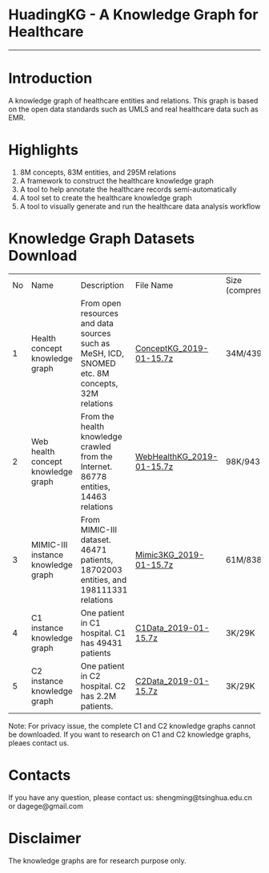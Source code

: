 <html>
<head>
</head>
<body>
  <h1>HuadingKG - A Knowledge Graph for Healthcare</h1>
  <hr/>
  
  <h1>Introduction</h1>
  A knowledge graph of healthcare entities and relations. This graph is based on the open data standards such as UMLS and real healthcare data such as EMR.
  
  <h1>Highlights</h1>
  <ol>
	<li>8M concepts, 83M entities, and 295M relations</li>
    <li>A framework to construct the healthcare knowledge graph</li>
    <li>A tool to help annotate the healthcare records semi-automatically</li>
    <li>A tool set to create the healthcare knowledge graph</li>
	<li>A tool to visually generate and run the healthcare data analysis workflow</li>
  </ol>
  
  <h1>Knowledge Graph Datasets Download</h1>
  <table>
    <tr><td>No</td><td>Name</td><td>Description</td><td>File Name</td><td>Size (compressed/original)</td></tr>
	<tr>
	  <td>1</td>
	  <td>Health concept knowledge graph</td>
	  <td>From open resources and data sources such as MeSH, ICD, SNOMED etc. 8M concepts, 32M relations</td>
	  <td><a href="http://180.76.145.135:8888/fu/filedownload?fileID=2bbf39fd6b7d47ca91e82bba73e7644d">ConceptKG_2019-01-15.7z</a></td>
	  <td>34M/439M</td>
	</tr>
	<tr>
	  <td>2</td>
	  <td>Web health concept knowledge graph</td>
	  <td>From the health knowledge crawled from the Internet. 86778 entities, 14463 relations </td>
	  <td><a href="http://180.76.145.135:8888/fu/filedownload?fileID=86aa4dedd4ff4d67a03e45b23aadb7e3">WebHealthKG_2019-01-15.7z</a></td>
	  <td>98K/943K</td>
	</tr>
	<tr>
	  <td>3</td>
	  <td>MIMIC-III instance knowledge graph</td>
	  <td>From MIMIC-III dataset. 46471 patients, 18702003 entities, and 198111331 relations</td>
	  <td><a href="http://180.76.145.135:8888/fu/filedownload?fileID=f0367a7e4fcb4c23a694b9ff5ca88005">Mimic3KG_2019-01-15.7z</a></td>
	  <td>61M/838M</td>
	</tr>
	<tr>
	  <td>4</td>
	  <td>C1 instance knowledge graph</td>
	  <td>One patient in C1 hospital. C1 has 49431 patients</td>
	  <td><a href="http://180.76.145.135:8888/fu/filedownload?fileID=137d8b9caca5409a9ece8c25d3b66d29">C1Data_2019-01-15.7z</a></td>
	  <td>3K/29K</td>
	</tr>
	<tr>
	  <td>5</td>
	  <td>C2 instance knowledge graph</td>
	  <td>One patient in C2 hospital. C2 has 2.2M patients.</td>
	  <td><a href="http://180.76.145.135:8888/fu/filedownload?fileID=93a9e95c1d384ccb8520a154a5dbf9a3">C2Data_2019-01-15.7z</a></td>
	  <td>3K/29K</td>
	</tr>
  </table>
  <p>Note: For privacy issue, the complete C1 and C2 knowledge graphs cannot be downloaded. If you want to research on C1 and C2 knowledge graphs, pleaes contact us.</p>
  <h1>Contacts</h1>
  <p>If you have any question, please contact us: shengming@tsinghua.edu.cn or dagege@gmail.com</p>
  
  <h1>Disclaimer</h1>
  <p>The knowledge graphs are for research purpose only.</p>
</body>
</html>
